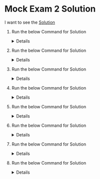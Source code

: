 # Mock Exam 2 Solution

  I want to see the [Solution](https://kodekloud.com/courses/539883/lectures/11459075)
  
  1. Run the below Command for Solution

     <details>

     ```
     ETCDCTL_API=3 etcdctl snapshot save --cacert=/etc/kubernetes/pki/etcd/ca.crt --cert=/etc/kubernetes/pki/etcd/server.crt --key=/etc/kubernetes/pki/etcd/server.key --endpoints=127.0.0.1:2379 /opt/etcd-backup.db
     ```
     </details>

  2. Run the below Command for Solution

     <details>
 
     ```
     apiVersion: v1
     kind: Pod
     metadata:
        creationTimestamp: null
        labels:
          run: redis-storage
        name: redis-storage
     spec:
      volumes:
      - name: redis-storage
        emptyDir: {}
      
      containers:
      - image: redis:alpine
        name: redis-storage
        resources: {}
        volumeMounts:
        - name: redis-storage
          mountPath: /data/redis
      dnsPolicy: ClusterFirst
      restartPolicy: Always
     status: {}
     ```
     </details>
 
  3. Run the below Command for Solution

     <details>

     ```
     apiVersion: v1
     kind: Pod
     metadata:
       creationTimestamp: null
       name: super-user-pod
     spec:
       containers:
       - image: busybox:1.28
         name: super-user-pod
         command: ["sleep", "4800"]
         securityContext:
           capabilities:
             add: ["SYS_TIME"]
     ```
     </details>

  4. Run the below Command for Solution

     <details>
     
     ```
     apiVersion: v1
     kind: PersistentVolumeClaim
     metadata:
       name: my-pvc
     spec:
       accessModes:
         - ReadWriteOnce
       resources:
         requests:
           storage: 10Mi      
     ```
    
     ```
     apiVersion: v1
     kind: Pod
     metadata:
       creationTimestamp: null
       labels:
         run: use-pv
       name: use-pv
     spec:
       containers:
       - image: nginx
         name: use-pv
         volumeMounts:
         - mountPath: "/data"
           name: mypod
       volumes:
       - name: mypod
         persistentVolumeClaim:
           claimName: my-pvc
     ```
     </details>

  5. Run the below Command for Solution

     <details>
 
     For Kubernetes Version <=1.17
 
     ```
     kubectl run nginx-deploy --image=nginx:1.16 --replicas=1 --record
     kubectl rollout history deployment nginx-deploy
     kubectl set image deployment/nginx-deploy nginx-deploy=nginx=1.17 --record
     kubectl rollout history deployment nginx-deploy
     ```
 
     For Kubernetes Version >1.17
 
     ```
     kubectl create deployment nginx-deploy --image=nginx:1.16 --dry-run=client -o yaml > deploy.yaml
   
     apiVersion: apps/v1
     kind: Deployment
     metadata:
       name: nginx-deploy
     spec:
       replicas: 1
       selector:
         matchLabels:
           app: nginx-deploy
       strategy: {}
       template:
         metadata:
           creationTimestamp: null
           labels:
             app: nginx-deploy
         spec:
           containers:
           - image: nginx:1.16
             name: nginx
     ```
     
     ```
     kubectl create -f deploy.yaml --record
     kubectl rollout history deployment nginx-deploy
     kubectl set image deployment/nginx-deploy nginx=nginx:1.17 --record
     kubectl rollout history deployment nginx-deploy
     ```
     </details>
  
  6. Run the below Command for Solution

     <details>
 
     ```
     apiVersion: certificates.k8s.io/v1
     kind: CertificateSigningRequest
     metadata:
       name: john-developer
     spec:
       signerName: kubernetes.io/kube-apiserver-client
       request:  LS0tLS1CRUdJTiBDRVJUSUZJQ0FURSBSRVFVRVNULS0tLS0KTUlJQ1ZEQ0NBVHdDQVFBd0R6RU5NQXNHQTFVRUF3d0VhbTlvYmpDQ0FTSXdEUVlKS29aSWh 2Y05BUUVCQlFBRApnZ0VQQURDQ0FRb0NnZ0VCQU00cS95V0ozQUt1MW9YYmFSQm1QcnpQOHZZME1MN1VjajFIUTlFd1VtUFRYL09pCmtBMGV3UitJcEd3Wk N0dEd5WjNCd3RPUUNlK0ljdXNPdk9LaGFKVVVPamhuOUk1SGFnUElrb2drNW1sU1VWbmkKUjlRZ3NKYTZmeFpYTVdYR0NkZWo1MTdkWkNRVXZ6RXZ3bWZuY W9iMExNRDlHYWtyVXBuZVByTlZLMEdRTU4rTwppQXRzeU16K1lsYWFKblB3QWlWVlZsU1lWclE1TXo5b1J5TjJoU2VVdnAxZGJLSCtVRTBRK2R3UHkvc2hp TGhxCnI5ZjJQb3I3NHQyeHFRei9hYjhwaFltb29kV3d3UDFzRkNON25OL1hRODU5b3BmNjdnVUFRMEdTNFJmZFoxNnMKRnJkOU5FV2NIRUdLTEJzQ2FmZTB 4OURhNnJrcFZaNXVEMnY1SnZjQ0F3RUFBYUFBTUEwR0NTcUdTSWIzRFFFQgpDd1VBQTRJQkFRQWVTRWZ1bW5VK2tFdXR2QlVuNlBwS0d0MnB1TWUyL0pwRU lFb1liOGlkS2tSa2VjVWxHWE0vCnMwc0hjdDFvcnF2SHVBVktLQ0ozK05hcHU4OFp3a3pLakZFUnZ1M1FOZ3BlMEt0R0gzMGcvY09EQ29XTDIwOXQKSGRsW nNpak40OVZ0dXNCaFRjYWFlaU1uZzVsYWJHTCszcmpla1JyZVpWejVSY1BXNlVOczJudFdVVWQzZnl3SApRTlhMNHYzNkcwbzI5NmVaQStOMmNWZzhlS2tx dXlrcVh1TWpBK2xuQVN1QXU2VGVRNU9yMnRSVnRVSXliZUZ3CnlrR2hDUGkzdEliaEsvRkIrYytWY0JNdnlGb0dpcm8vamVxK2E2aFFLK1VKNHB6SDdNM04 3TW9oT2FvU2VjOEQKTmtnSThYREowbGNYWkJLZXZZZVd3UFhZZzh1cTdkQ0YKLS0tLS1FTkQgQ0VSVElGSUNBVEUgUkVRVUVTVC0tLS0tCg==
       usages:
       - digital signature
       - key encipherment
       - client auth
       groups:
       - system:authenticated
       ```
 
      ```
      kubectl create role developer --resource=pods --verb=create,list,get,update,delete --namespace=development
      kubectl create rolebinding developer-role-binding --role=developer --user=john --namespace=development
      kubectl auth can-i update pods --as=john --namespace=development
      ```
  
     </details>
 
  7. Run the below Command for Solution

     <details>
 
     ```
     kubectl run nginx-resolver --image=nginx
     kubectl expose pod nginx-resolver --name=nginx-resolver-service --port=80 --target-port=80 --type=ClusterIP
     kubectl run test-nslookup --image=busybox:1.28 --rm -it --restart=Never -- nslookup nginx-resolver-service
     kubectl run test-nslookup --image=busybox:1.28 --rm -it --restart=Never -- nslookup nginx-resolver-service > /root/CKA/nginx.svc
 
     Get the IP of the nginx-resolver pod and replace the dots(.) with hyphon(-) which will be used below.
 
     kubectl get pod nginx-resolver -o wide
     kubectl run test-nslookup --image=busybox:1.28 --rm -it --restart=Never -- nslookup <P-O-D-I-P.default.pod> > /root/CKA/nginx.pod
 
     ```
 
     </details>

  8. Run the below Command for Solution

     <details>
 
     ```
     kubectl run nginx-critical --image=nginx --dry-run=client -o yaml > static.yaml
     
     cat static.yaml - Copy the contents of this file.
 
     kubectl get nodes -o wide
     ssh node01 
     OR
     ssh <IP of node01>
 
     Check if static-pod directory is present which is /etc/kubernetes/manifests if not then create it.
     mkdir -p /etc/kubernetes/manifests
 
     Paste the contents of the file(static.yaml) copied in the first step to file nginx-critical.yaml.
 
     Move/copy the nginx-critical.yaml to path /etc/kubernetes/manifests/
 
     cp nginx-critical.yaml /etc/kubernetes/manifests
 
     Go back to master node
 
     kubectl get pods 
     ```
 
     </details>

  

